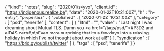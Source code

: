 {
  "kind" : "notes",
  "slug" : "2020/01/s4yvx",
  "client_id" : "https://indigenous.realize.be",
  "date" : "2020-01-22T10:21:00Z",
  "h" : "h-entry",
  "properties" : {
    "published" : [ "2020-01-22T10:21:00Z" ],
    "category" : [ "psd", "tenerife" ],
    "content" : [ {
      "html" : "",
      "value" : "Last night I was dreaming about Mutual TLS. Damn you <a href=\"/tags/psd/\">#PSD</a>2 and eIDAS certs!\n\nEven more surprising that its a few days into a relaxing holiday in which I've not thought about work at all!"
    } ],
    "syndication" : [ "https://brid.gy/publish/twitter" ]
  },
  "tags" : [ "psd", "tenerife" ]
}
